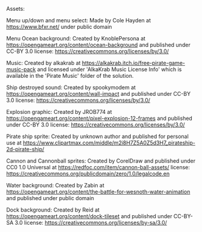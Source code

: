 Assets:

Menu up/down and menu select: Made by Cole Hayden at https://www.bfxr.net/ under public domain

Menu Ocean background: Created by KnoblePersona at https://opengameart.org/content/ocean-background and published under CC-BY 3.0
license: https://creativecommons.org/licenses/by/3.0/

Music: Created by alkakrab at https://alkakrab.itch.io/free-pirate-game-music-pack and licensed under 'AlkaKrab Music License Info' which is available in the 'Pirate Music' folder of the solution.

Ship destroyed sound: Created by spookymodem at https://opengameart.org/content/wall-impact and published under CC-BY 3.0
license: https://creativecommons.org/licenses/by/3.0/

Explosion graphic: Created by JROB774 at https://opengameart.org/content/pixel-explosion-12-frames and published under CC-BY 3.0
license: https://creativecommons.org/licenses/by/3.0/

Pirate ship sprite: Created by unknown author and published for personal use at https://www.clipartmax.com/middle/m2i8H7Z5A0Z5d3H7_pirateship-2d-pirate-ship/

Cannon and Cannonball sprites: Created by CorelDraw and published under CC0 1.0 Universal at https://redfoc.com/item/cannon-ball-assets/
license: https://creativecommons.org/publicdomain/zero/1.0/legalcode.en

Water background: Created by Zabin at https://opengameart.org/content/the-battle-for-wesnoth-water-animation and published under public domain

Dock background: Created by Reid at https://opengameart.org/content/dock-tileset and published under CC-BY-SA 3.0
license: https://creativecommons.org/licenses/by-sa/3.0/
